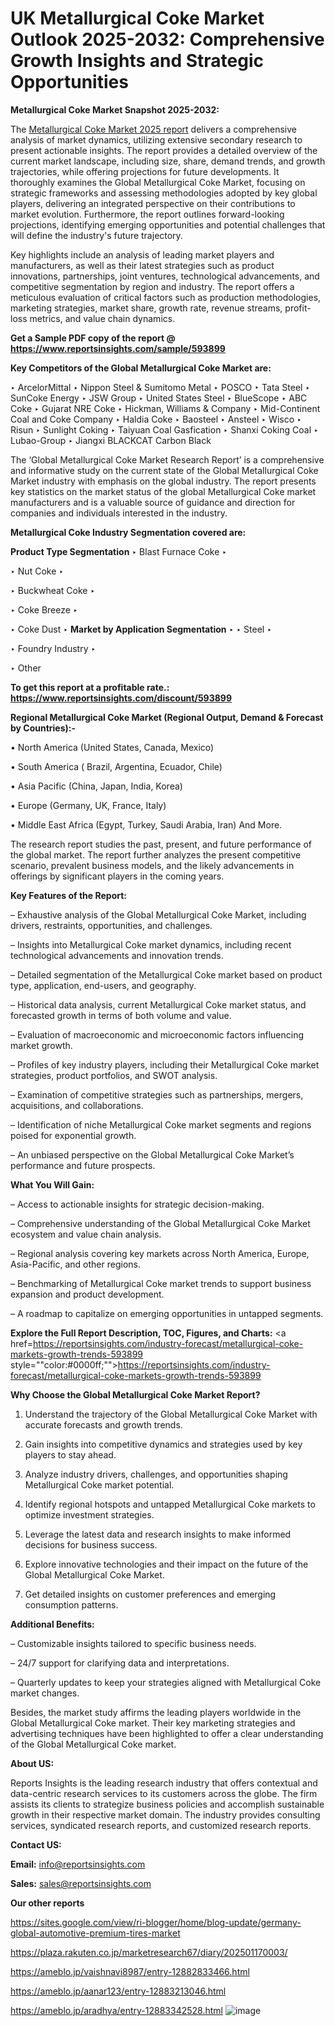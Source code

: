 # UK Metallurgical Coke Market Outlook 2025-2032: Comprehensive Growth Insights and Strategic Opportunities

<strong>Metallurgical Coke Market Snapshot 2025-2032:</strong>

The <a href=https://www.reportsinsights.com/sample/593899>Metallurgical Coke Market 2025 report</a> delivers a comprehensive analysis of market dynamics, utilizing extensive secondary research to present actionable insights. The report provides a detailed overview of the current market landscape, including size, share, demand trends, and growth trajectories, while offering projections for future developments. It thoroughly examines the Global Metallurgical Coke Market, focusing on strategic frameworks and assessing methodologies adopted by key global players, delivering an integrated perspective on their contributions to market evolution. Furthermore, the report outlines forward-looking projections, identifying emerging opportunities and potential challenges that will define the industry's future trajectory.

Key highlights include an analysis of leading market players and manufacturers, as well as their latest strategies such as product innovations, partnerships, joint ventures, technological advancements, and competitive segmentation by region and industry. The report offers a meticulous evaluation of critical factors such as production methodologies, marketing strategies, market share, growth rate, revenue streams, profit-loss metrics, and value chain dynamics.

<strong>Get a Sample PDF copy of the report @ <a href=https://www.reportsinsights.com/sample/593899 style=color:#0000ff;>https://www.reportsinsights.com/sample/593899</a></strong>

<strong>Key Competitors of the Global Metallurgical Coke Market are:</strong>

‣ ArcelorMittal
‣ Nippon Steel & Sumitomo Metal
‣ POSCO
‣ Tata Steel
‣ SunCoke Energy
‣ JSW Group
‣ United States Steel
‣ BlueScope
‣ ABC Coke
‣ Gujarat NRE Coke
‣ Hickman, Williams & Company
‣ Mid-Continent Coal and Coke Company
‣ Haldia Coke
‣ Baosteel
‣ Ansteel
‣ Wisco
‣ Risun
‣ Sunlight Coking
‣ Taiyuan Coal Gasfication
‣ Shanxi Coking Coal
‣ Lubao-Group
‣ Jiangxi BLACKCAT Carbon Black

The ‘Global Metallurgical Coke Market Research Report’ is a comprehensive and informative study on the current state of the Global Metallurgical Coke Market industry with emphasis on the global industry. The report presents key statistics on the market status of the global Metallurgical Coke market manufacturers and is a valuable source of guidance and direction for companies and individuals interested in the industry.

<strong>Metallurgical Coke Industry Segmentation covered are:</strong>

<strong>Product Type Segmentation</strong>
‣
Blast Furnace Coke
‣ 

‣ Nut Coke
‣ 

‣ Buckwheat Coke
‣ 

‣ Coke Breeze
‣ 

‣ Coke Dust
‣ 
<strong>Market by Application Segmentation</strong>
‣
‣  Steel
‣ 

‣ Foundry Industry
‣ 

‣ Other

<strong>To get this report at a profitable rate.: <a href=https://www.reportsinsights.com/discount/593899 style=color:#0000ff;>https://www.reportsinsights.com/discount/593899</a></strong>

<strong>Regional Metallurgical Coke Market (Regional Output, Demand &amp; Forecast by Countries):-</strong>

• North America (United States, Canada, Mexico)

• South America ( Brazil, Argentina, Ecuador, Chile)

• Asia Pacific (China, Japan, India, Korea)

• Europe (Germany, UK, France, Italy)

• Middle East Africa (Egypt, Turkey, Saudi Arabia, Iran) And More.

The research report studies the past, present, and future performance of the global market. The report further analyzes the present competitive scenario, prevalent business models, and the likely advancements in offerings by significant players in the coming years.

<strong>Key Features of the Report:</strong>

– Exhaustive analysis of the Global Metallurgical Coke Market, including drivers, restraints, opportunities, and challenges.

– Insights into Metallurgical Coke market dynamics, including recent technological advancements and innovation trends.

– Detailed segmentation of the Metallurgical Coke market based on product type, application, end-users, and geography.

– Historical data analysis, current Metallurgical Coke market status, and forecasted growth in terms of both volume and value.

– Evaluation of macroeconomic and microeconomic factors influencing market growth.

– Profiles of key industry players, including their Metallurgical Coke market strategies, product portfolios, and SWOT analysis.

– Examination of competitive strategies such as partnerships, mergers, acquisitions, and collaborations.

– Identification of niche Metallurgical Coke market segments and regions poised for exponential growth.

– An unbiased perspective on the Global Metallurgical Coke Market’s performance and future prospects.

<strong>What You Will Gain:</strong>

– Access to actionable insights for strategic decision-making.

– Comprehensive understanding of the Global Metallurgical Coke Market ecosystem and value chain analysis.

– Regional analysis covering key markets across North America, Europe, Asia-Pacific, and other regions.

– Benchmarking of Metallurgical Coke market trends to support business expansion and product development.

– A roadmap to capitalize on emerging opportunities in untapped segments.

<strong>Explore the Full Report Description, TOC, Figures, and Charts:</strong>
<a href=https://reportsinsights.com/industry-forecast/metallurgical-coke-markets-growth-trends-593899 style=""color:#0000ff;"">https://reportsinsights.com/industry-forecast/metallurgical-coke-markets-growth-trends-593899</a>

<strong>Why Choose the Global Metallurgical Coke Market Report?</strong>

1. Understand the trajectory of the Global Metallurgical Coke Market with accurate forecasts and growth trends.

2. Gain insights into competitive dynamics and strategies used by key players to stay ahead.

3. Analyze industry drivers, challenges, and opportunities shaping Metallurgical Coke market potential.

4. Identify regional hotspots and untapped Metallurgical Coke markets to optimize investment strategies.

5. Leverage the latest data and research insights to make informed decisions for business success.

6. Explore innovative technologies and their impact on the future of the Global Metallurgical Coke Market.

7. Get detailed insights on customer preferences and emerging consumption patterns.

<strong>Additional Benefits:</strong>

– Customizable insights tailored to specific business needs.

– 24/7 support for clarifying data and interpretations.

– Quarterly updates to keep your strategies aligned with Metallurgical Coke market changes.

Besides, the market study affirms the leading players worldwide in the Global Metallurgical Coke market. Their key marketing strategies and advertising techniques have been highlighted to offer a clear understanding of the Global Metallurgical Coke market.

<strong><strong>About US</strong>:</strong>

Reports Insights is the leading research industry that offers contextual and data-centric research services to its customers across the globe. The firm assists its clients to strategize business policies and accomplish sustainable growth in their respective market domain. The industry provides consulting services, syndicated research reports, and customized research reports.

<strong>Contact US:</strong>

<p class=><b>Email:</b> <a href=mailto:info@reportsinsights.com>info@reportsinsights.com</a></p>
<p class=><b>Sales:</b> <a href=mailto:sales@reportsinsights.com>sales@reportsinsights.com</a></p>

<strong>Our other reports</strong>

<a href=https://sites.google.com/view/ri-blogger/home/blog-update/germany-global-automotive-premium-tires-market>https://sites.google.com/view/ri-blogger/home/blog-update/germany-global-automotive-premium-tires-market</a>

<a href=https://plaza.rakuten.co.jp/marketresearch67/diary/202501170003/>https://plaza.rakuten.co.jp/marketresearch67/diary/202501170003/</a>

<a href=https://ameblo.jp/vaishnavi8987/entry-12882833466.html>https://ameblo.jp/vaishnavi8987/entry-12882833466.html</a>

<a href=https://ameblo.jp/aanar123/entry-12883213046.html>https://ameblo.jp/aanar123/entry-12883213046.html</a>

<a href=https://ameblo.jp/aradhya/entry-12883342528.html>https://ameblo.jp/aradhya/entry-12883342528.html</a>
![image](https://github.com/user-attachments/assets/0c9d8a4d-a686-41de-83be-53dfba763fd1)
